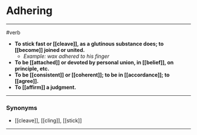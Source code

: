 # Adhering
---
#verb
- **To stick fast or [[cleave]], as a glutinous substance does; to [[become]] joined or united.**
	- _Example: wax adhered to his finger_
- **To be [[attached]] or devoted by personal union, in [[belief]], on principle, etc.**
- **To be [[consistent]] or [[coherent]]; to be in [[accordance]]; to [[agree]].**
- **To [[affirm]] a judgment.**
---
### Synonyms
- [[cleave]], [[cling]], [[stick]]
---
